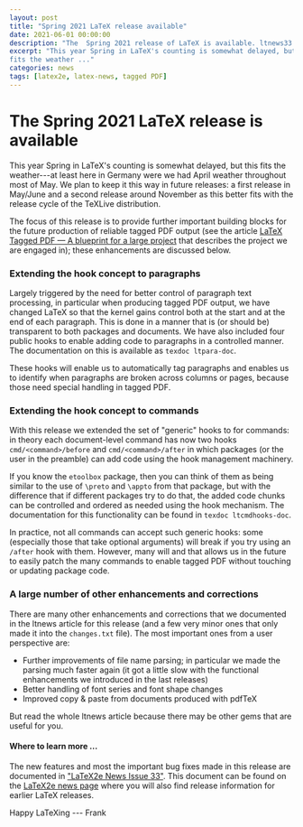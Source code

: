 ```yaml
---
layout: post
title: "Spring 2021 LaTeX release available"
date: 2021-06-01 00:00:00
description: "The  Spring 2021 release of LaTeX is available. ltnews33 describes updates and changes made in the new LaTeX release."
excerpt: "This year Spring in LaTeX's counting is somewhat delayed, but this
fits the weather ..."
categories: news
tags: [latex2e, latex-news, tagged PDF]
---
```


# The Spring 2021 LaTeX release is available

This year Spring in LaTeX's counting is somewhat delayed, but this
fits the weather---at least here in Germany were we had April
weather throughout most of May.
We plan to keep it this way in future releases: a first release in
May/June and a second release around November as this better fits with
the release cycle of the TeXLive distribution.


The focus of this release is to provide further important building
blocks for the future production of reliable tagged PDF output (see
the article <a
href="{{site.baseurl}}/publications/2020-FMi-TUB-tb129mitt-tagpdf.pdf"
target="_blank"
onclick="vgwPixelCall('be7595c59bf34ca8b4366dfa05816e17');">LaTeX
Tagged PDF — A blueprint for a large project</a> that describes the
project we are engaged in); these enhancements are discussed below.



### Extending the hook concept to paragraphs

Largely triggered by the need for better control of paragraph text
processing, in particular when producing tagged PDF output, we have
changed LaTeX so that the kernel gains control both at the start and
at the end of each paragraph. This is done in a manner that is (or
should be) transparent to both packages and documents.  We have also
included four public hooks to enable adding code to paragraphs in a
controlled manner. The documentation on this is available as `texdoc
ltpara-doc`.

These hooks will enable us to automatically tag paragraphs and enables
us to identify when paragraphs are broken across columns or pages,
because those need special handling in tagged PDF.


### Extending the hook concept to commands

With this release we extended the set of "generic" hooks to for
commands: in theory each document-level command has now two hooks
`cmd/<command>/before` and `cmd/<command>/after` in which packages (or
the user in the preamble) can add code using the hook management
machinery. 

If you know the `etoolbox` package, then you can think of them as being
similar to the use of `\preto` and `\appto` from that package, but with
the difference that if different packages try to do that, the added
code chunks can be controlled and ordered as needed using the hook
mechanism. The documentation for this functionality can be found in `texdoc
ltcmdhooks-doc`.

In practice, not all commands can accept such generic hooks: some
(especially those that take optional arguments) will break if you try
using an `/after` hook with them. However, many will and that allows
us in the future to easily patch the many commands to enable tagged PDF
without touching or updating package code.


### A large number of other enhancements and corrections

There are many other enhancements and corrections that we
documented in the ltnews article for this release (and a few very
minor ones that only made it into the `changes.txt` file). The most
important ones from a user perspective are:

 - Further improvements of file name parsing; in particular
   we made the parsing much faster again (it got a little slow with
   the functional enhancements we introduced in the last releases)
  - Better handling of font series and font shape changes
 - Improved copy & paste from documents produced with pdfTeX


But read the whole ltnews article because there may be other gems that
are useful for you.

#### Where to learn more ...

The new features and most the important bug fixes made in this release
are documented in <a
href="{{site.baseurl}}/news/latex2e-news/ltnews33.pdf" target="_blank"
onclick="vgwPixelCall('4c0ec6a7a0884b70986328bd5dc816ee');">"LaTeX2e
News Issue 33"</a>. This document can be found on the [LaTeX2e news
page]({{site.baseurl}}/news/latex2e-news/) where you will also find
release information for earlier LaTeX releases.


Happy LaTeXing
--- Frank

